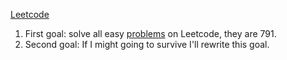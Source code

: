 [Leetcode](https://leetcode.com/)

1. First goal: solve all easy [problems](https://leetcode.com/problemset/?difficulty=EASY&page=1) on Leetcode, they are 791.
2. Second goal: If I might going to survive I'll rewrite this goal. 
